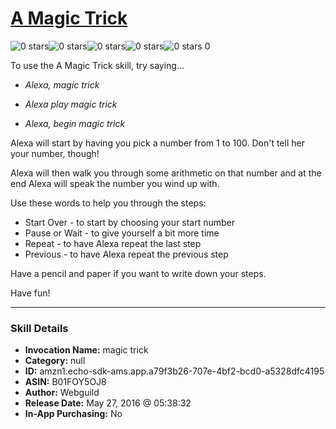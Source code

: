 # [A Magic Trick](http://alexa.amazon.com/#skills/amzn1.echo-sdk-ams.app.a79f3b26-707e-4bf2-bcd0-a5328dfc4195)
![0 stars](../../images/ic_star_border_black_18dp_1x.png)![0 stars](../../images/ic_star_border_black_18dp_1x.png)![0 stars](../../images/ic_star_border_black_18dp_1x.png)![0 stars](../../images/ic_star_border_black_18dp_1x.png)![0 stars](../../images/ic_star_border_black_18dp_1x.png) 0

To use the A Magic Trick skill, try saying...

* *Alexa, magic trick*

* *Alexa play magic trick*

* *Alexa, begin magic trick*

Alexa will start by having you pick a number from 1 to 100. Don't tell her your number, though!

Alexa will then walk you through some arithmetic on that number and at the end Alexa will speak the number you wind up with.

Use these words to help you through the steps:

 * Start Over - to start by choosing your start number
 * Pause or Wait - to give yourself a bit more time
 * Repeat - to have Alexa repeat the last step
 * Previous - to have Alexa repeat the previous step
 
Have a pencil and paper if you want to write down your steps.

Have fun!

***

### Skill Details

* **Invocation Name:** magic trick
* **Category:** null
* **ID:** amzn1.echo-sdk-ams.app.a79f3b26-707e-4bf2-bcd0-a5328dfc4195
* **ASIN:** B01FOY5OJ8
* **Author:** Webguild
* **Release Date:** May 27, 2016 @ 05:38:32
* **In-App Purchasing:** No
